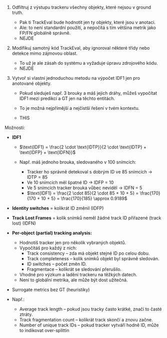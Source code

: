 1. Odfiltruj z výstupu trackeru všechny objekty, které nejsou v ground truth.
    - Pak ti TrackEval bude hodnotit jen ty objekty, které jsou v anotaci.
    - Ale: to není standardní použití, a nepočítá s tím většina metrik jako FP/FN globálně správně.
    - NEJDE

2. Modifikuj samotný kód TrackEval, aby ignoroval některé třídy nebo detekce mimo zájmovou oblast.
    - To už je ale zásah do systému a vyžaduje úpravu zdrojového kódu.
    - NEJDE

3. Vytvoř si vlastní jednoduchou metodu na výpočet IDF1 jen pro anotované objekty.

    - Pokud sleduješ např. 3 brouky a máš jejich dráhy, můžeš vypočítat IDF1 mezi predikcí a GT jen na těchto entitách.
    
    - To je možná nejpřímější a nejčistší řešení v tvém kontextu.
    - THIS


Možnosti:
 - **IDF1**
    - $\text{IDF1} = \frac{2 \cdot \text{IDTP}}{2 \cdot \text{IDTP} + \text{IDFP} + \text{IDFN}}$

    - Např. máš jednoho brouka, sledovaného v 100 snímcích:
        - Tracker ho správně detekoval s dobrým ID ve 85 snímcích → IDTP = 85
        - Ve 10 snímcích měl špatné ID → IDFP = 10
        - Ve 5 snímcích tracker brouka vůbec neviděl → IDFN = 5
        - $\text{IDF1} = \frac{2 \cdot 85}{2 \cdot 85 + 10 + 5} = \frac{170}{170 + 10 + 5} = \frac{170}{185} \approx 0.9189$

 - **Identity switches** = kolikrát ID změnil (IDFP)
 - **Track Lost Frames** = kolik snímků neměl žádné track ID přiřazené (track lost) (IDFN)

 - **Per-object (partial) tracking analysis:**
    - Hodnotíš tracker jen pro několik vybraných objektů.
    - Vypočítáš pro každý z nich:
        - Track consistency – zda má objekt stejné ID po celou dobu.
        - Track completeness – kolik snímků objekt byl správně sledován.
        - ID switches – počet změn ID.
        - Fragmentace – kolikrát se sledování přerušilo.
    - Vhodné pro výzkum a ladění trackeru na těžkých datech.
    - Není to globální metrika, ale může být dost užitečná.

- Surrogate metrics bez GT (heuristiky)
- Např.:
    - Average track length – pokud jsou tracky často krátké, značí to časté ztráty.
    - Track fragmentation count – kolikrát track skončí a znovu začne.
    - Number of unique track IDs – pokud tracker vytváří hodně ID, může to indikovat over-splittin

